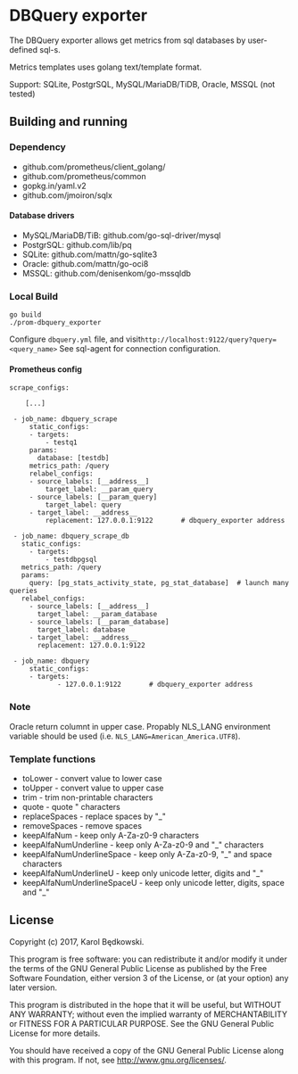# DBQuery exporter

The DBQuery exporter allows get metrics from sql databases by user-defined sql-s.

Metrics templates uses golang text/template format.

Support: SQLite, PostgrSQL, MySQL/MariaDB/TiDB, Oracle, MSSQL (not tested)


## Building and running

### Dependency

* github.com/prometheus/client_golang/
* github.com/prometheus/common
* gopkg.in/yaml.v2
* github.com/jmoiron/sqlx

#### Database drivers
* MySQL/MariaDB/TiB: github.com/go-sql-driver/mysql
* PostgrSQL: github.com/lib/pq
* SQLite: github.com/mattn/go-sqlite3
* Oracle: github.com/mattn/go-oci8
* MSSQL: github.com/denisenkom/go-mssqldb


### Local Build

    go build
    ./prom-dbquery_exporter

Configure `dbquery.yml` file, and visit`http://localhost:9122/query?query=<query_name>`
See sql-agent for connection configuration.

#### Prometheus config

    scrape_configs:

        [...]

     - job_name: dbquery_scrape
         static_configs:
         - targets:
             - testq1
         params:
           database: [testdb]
         metrics_path: /query
         relabel_configs:
         - source_labels: [__address__]
             target_label: __param_query
         - source_labels: [__param_query]
             target_label: query
         - target_label: __address__
             replacement: 127.0.0.1:9122       # dbquery_exporter address

     - job_name: dbquery_scrape_db
       static_configs:
         - targets:
             - testdbpgsql
       metrics_path: /query
       params:
         query: [pg_stats_activity_state, pg_stat_database]  # launch many queries
       relabel_configs:
         - source_labels: [__address__]
           target_label: __param_database
         - source_labels: [__param_database]
           target_label: database
         - target_label: __address__
           replacement: 127.0.0.1:9122

     - job_name: dbquery
         static_configs:
         - targets:
                - 127.0.0.1:9122       # dbquery_exporter address

### Note

Oracle return columnt in upper case. Propably NLS_LANG environment variable should be used
(i.e. `NLS_LANG=American_America.UTF8`).

### Template functions

* toLower - convert value to lower case
* toUpper - convert value to upper case
* trim - trim non-printable characters
* quote - quote " characters
* replaceSpaces - replace spaces by "_"
* removeSpaces - remove spaces
* keepAlfaNum - keep only A-Za-z0-9 characters
* keepAlfaNumUnderline - keep only A-Za-z0-9 and "_" characters
* keepAlfaNumUnderlineSpace - keep only A-Za-z0-9, "_" and space characters
* keepAlfaNumUnderlineU - keep only unicode letter, digits and "_"
* keepAlfaNumUnderlineSpaceU - keep only unicode letter, digits, space and "_"


## License
Copyright (c) 2017, Karol Będkowski.

This program is free software: you can redistribute it and/or modify
it under the terms of the GNU General Public License as published by
the Free Software Foundation, either version 3 of the License, or
(at your option) any later version.

This program is distributed in the hope that it will be useful,
but WITHOUT ANY WARRANTY; without even the implied warranty of
MERCHANTABILITY or FITNESS FOR A PARTICULAR PURPOSE.  See the
GNU General Public License for more details.

You should have received a copy of the GNU General Public License
along with this program.  If not, see <http://www.gnu.org/licenses/>.
